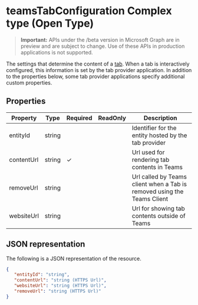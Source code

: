 # teamsTabConfiguration Complex type (Open Type)

> **Important:** APIs under the /beta version in Microsoft Graph are in preview and are subject to change. Use of these APIs in production applications is not supported.

The settings that determine the content of a [tab](teamstab.md). 
When a tab is interactively configured, this information is set by the tab provider application.
In addition to the properties below, some tab provider applications specify additional custom properties.

## Properties

|Property|Type|Required|ReadOnly|Description|
|-|-|-|-|-|
|  entityId   |   string | | |  Identifier for the entity hosted by the tab provider     |
|  contentUrl |   string |✓| |  Url used for rendering tab contents in Teams     |
|  removeUrl  |   string | | |  Url called by Teams client when a Tab is removed using the Teams Client     |
|  websiteUrl |   string | | |  Url for showing tab contents outside of Teams     |

## JSON representation

The following is a JSON representation of the resource.

```json
{
   "entityId": "string",
   "contentUrl": "string (HTTPS Url)",
   "websiteUrl": "string (HTTPS Url)",
   "removeUrl": "string (HTTPS Url)"  
}

```
